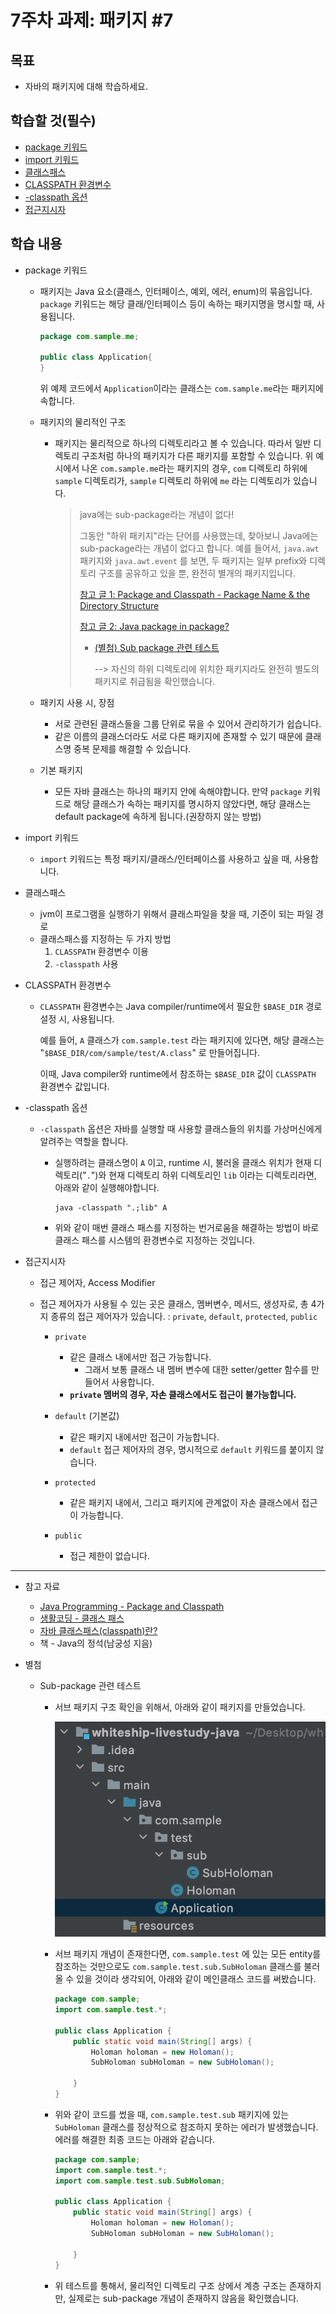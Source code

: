 # 7주차 과제: 패키지 \#7

## 목표

- 자바의 패키지에 대해 학습하세요.

## 학습할 것(필수)

- [package 키워드](#package-키워드)
- [import 키워드](#import-키워드)
- [클래스패스](#클래스패스)
- [CLASSPATH 환경변수](#CLASSPATH-환경변수)
- [-classpath 옵션](#-classpath-옵션)
- [접근지시자](#접근지시자)

## 학습 내용

- package 키워드

  - 패키지는 Java 요소(클래스, 인터페이스, 예외, 에러, enum)의 묶음입니다. `package` 키워드는 해당 클래/인터페이스 등이 속하는 패키지명을 명시할 때, 사용됩니다.

    ```java
    package com.sample.me;
    
    public class Application{
    }
    ```

    위 예제 코드에서 `Application`이라는 클래스는 `com.sample.me`라는 패키지에 속합니다.

  - 패키지의 물리적인 구조

    - 패키지는 물리적으로 하나의 디렉토리라고 볼 수 있습니다. 따라서 일반 디렉토리 구조처럼 하나의 패키지가 다른 패키지를 포함할 수 있습니다.
      위 예시에서 나온 `com.sample.me`라는 패키지의 경우, `com` 디렉토리 하위에 `sample` 디렉토리가, `sample` 디렉토리 하위에 `me` 라는 디렉토리가 있습니다.

      > java에는 sub-package라는 개념이 없다!
      >
      > 그동안 "하위 패키지"라는 단어를 사용했는데, 찾아보니 Java에는 sub-package라는 개념이 없다고 합니다.
      > 예를 들어서, `java.awt` 패키지와 `java.awt.event` 를 보면, 두 패키지는 일부 prefix와 디렉토리 구조를 공유하고 있을 뿐, 완전히 별개의 패키지입니다.
      >
      > [참고 글 1: Package and Classpath - Package Name & the Directory Structure](https://www3.ntu.edu.sg/home/ehchua/programming/java/J9c_PackageClasspath.html)
      >
      > [참고 글 2: Java package in package?](https://stackoverflow.com/questions/13809713/java-package-in-package)
      >
      > - [(별첨) Sub package 관련 테스트](#Sub-package-관련-테스트)
      >
      >   --> 자신의 하위 디렉토리에 위치한 패키지라도 완전히 별도의 패키지로 취급됨을 확인했습니다.

  - 패키지 사용 시, 장점

    - 서로 관련된 클래스들을 그룹 단위로 묶을 수 있어서 관리하기가 쉽습니다.
    - 같은 이름의 클래스더라도 서로 다른 패키지에 존재할 수 있기 때문에 클래스명 중복 문제를 해결할 수 있습니다.

  - 기본 패키지

    - 모든 자바 클래스는 하나의 패키지 안에 속해야합니다. 만약 `package` 키워드로 해당 클래스가 속하는 패키지를 명시하지 않았다면, 해당 클래스는 default package에 속하게 됩니다.(권장하지 않는 방법)

- import 키워드

  - `import` 키워드는 특정 패키지/클래스/인터페이스를 사용하고 싶을 때, 사용합니다.

- 클래스패스

  - jvm이 프로그램을 실행하기 위해서 클래스파일을 찾을 때, 기준이 되는 파일 경로
  - 클래스패스를 지정하는 두 가지 방법
    1. `CLASSPATH` 환경변수 이용
    2. `-classpath` 사용

- CLASSPATH 환경변수

  - `CLASSPATH` 환경변수는 Java compiler/runtime에서 필요한 `$BASE_DIR` 경로 설정 시, 사용됩니다.

    예를 들어, `A` 클래스가 `com.sample.test` 라는 패키지에 있다면,
    해당 클래스는 "`$BASE_DIR/com/sample/test/A.class`" 로 만들어집니다.

    이때, Java compiler와 runtime에서 참조하는 `$BASE_DIR` 값이 `CLASSPATH` 환경변수 값입니다.

- -classpath 옵션

  - `-classpath` 옵션은 자바를 실행할 때 사용할 클래스들의 위치를 가상머신에게 알려주는 역할을 합니다.

    - 실행하려는 클래스명이 `A` 이고, runtime 시, 불러올 클래스 위치가 현재 디렉토리("`.`")와 현재 디렉토리 하위 디렉토리인 `lib` 이라는 디렉토리라면, 아래와 같이 실행해야합니다.

      ```
      java -classpath ".;lib" A
      ```

    - 위와 같이 매번 클래스 패스를 지정하는 번거로움을 해결하는 방법이 바로 클래스 패스를 시스템의 환경변수로 지정하는 것입니다.

- 접근지시자

  - 접근 제어자, Access Modifier

  - 접근 제어자가 사용될 수 있는 곳은 클래스, 멤버변수, 메서드, 생성자로, 총 4가지 종류의 접근 제어자가 있습니다.
    : `private`, `default`, `protected`, `public`

    - `private`
      - 같은 클래스 내에서만 접근 가능합니다.
        - 그래서 보통 클래스 내 멤버 변수에 대한 setter/getter 함수를 만들어서 사용합니다.
      - **`private` 멤버의 경우, 자손 클래스에서도 접근이 불가능합니다.**

    - `default` (기본값)
      - 같은 패키지 내에서만 접근이 가능합니다.
      - `default` 접근 제어자의 경우, 명시적으로 `default` 키워드를 붙이지 않습니다.
    - `protected`
      - 같은 패키지 내에서, 그리고 패키지에 관계없이 자손 클래스에서 접근이 가능합니다.
    - `public`
      - 접근 제한이 없습니다.



------

- 참고 자료

  - [Java Programming - Package and Classpath](https://www3.ntu.edu.sg/home/ehchua/programming/java/J9c_PackageClasspath.html)
  - [생활코딩 - 클래스 패스](https://opentutorials.org/course/1223/5527)
  - [자바 클래스패스(classpath)란?](https://effectivesquid.tistory.com/entry/%EC%9E%90%EB%B0%94-%ED%81%B4%EB%9E%98%EC%8A%A4%ED%8C%A8%EC%8A%A4classpath%EB%9E%80)
  - 책 - Java의 정석(남궁성 지음)

- 별첨

  - Sub-package 관련 테스트

    - 서브 패키지 구조 확인을 위해서, 아래와 같이 패키지를 만들었습니다.

      ![springboot-jar-hierarchy](./images/서브패키지-테스트-패키지-구조.png)

    - 서브 패키지 개념이 존재한다면, `com.sample.test` 에 있는 모든 entity를 참조하는 것만으로도 `com.sample.test.sub.SubHoloman` 클래스를 불러올 수 있을 것이라 생각되어, 아래와 같이 메인클래스 코드를 써봤습니다.

      ```java
      package com.sample;
      import com.sample.test.*;
      
      public class Application {
          public static void main(String[] args) {
              Holoman holoman = new Holoman();
              SubHoloman subHoloman = new SubHoloman();
      
          }
      }
      
      ```

    - 위와 같이 코드를 썼을 때, `com.sample.test.sub` 패키지에 있는 `SubHoloman` 클래스를 정상적으로 참조하지 못하는 에러가 발생했습니다. 에러를 해결한 최종 코드는 아래와 같습니다.

      ```java
      package com.sample;
      import com.sample.test.*;
      import com.sample.test.sub.SubHoloman;
      
      public class Application {
          public static void main(String[] args) {
              Holoman holoman = new Holoman();
              SubHoloman subHoloman = new SubHoloman();
      
          }
      }
      ```

    - 위 테스트를 통해서, 물리적인 디렉토리 구조 상에서 계층 구조는 존재하지만, 실제로는 sub-package 개념이 존재하지 않음을 확인했습니다.